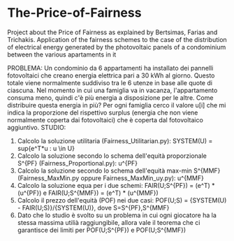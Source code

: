 # The-Price-of-Fairness
Project about the Price of Fairness as explained by Bertsimas, Farias and Trichakis. Application of the fairness schemes to the case of the distribution of electrical energy generated by the photovoltaic panels of a condominium between the various apartaments in it

PROBLEMA:
Un condominio da 6 appartamenti ha installato dei pannelli fotovoltaici che creano energia elettrica pari a 30 kWh al giorno. Questo totale viene normalmente suddiviso tra le 6 utenze in base alle quote di ciascuna. Nel momento in cui una famiglia va in vacanza, l'appartamento consuma meno, quindi c'è più energia a disposizione per le altre. Come distribuire questa energia in più?
Per ogni famiglia cerco il valore u[i] che mi indica la proporzione del rispettivo surplus (energia che non viene normalmente coperta dai fotovoltaici) che è coperta dal fotovoltaico aggiuntivo.
STUDIO:
1. Calcolo la soluzione utilitaria (Fairness_Utilitarian.py): SYSTEM(U) = sup{e^T*u : u \in U}
2. Calcolo la soluzione secondo lo schema dell'equità proporzionale S^{PF} (Fairness_Proportional.py): u^{PF}
3. Calcolo la soluzione secondo lo schema dell'equità max-min S^{MMF} (Fairness_MaxMin.py oppure Fairness_MaxMin_uy.py): u^{MMF}
4. Calcolo la soluzione equa per i due schemi: FAIR(U;S^{PF}) = (e^T) * (u^{PF}) e FAIR(U;S^{MMF}) = (e^T) * (u^{MMF})
5. Calcolo il prezzo dell'equità (POF) nei due casi: POF(U;S) = {SYSTEM(U) - FAIR(U;S)}/{SYSTEM(U)}, dove S=S^{PF},S^{MMF}
6. Dato che lo studio è svolto su un problema in cui ogni giocatore ha la stessa massima utilià raggiungibile, allora vale il teorema che ci garantisce dei limiti per POF(U;S^{PF}) e POF(U;S^{MMF})
